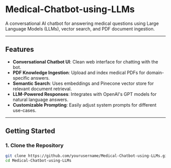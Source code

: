 # Medical-Chatbot-using-LLMs

A conversational AI chatbot for answering medical questions using Large Language Models (LLMs), vector search, and PDF document ingestion.

---

## Features

- **Conversational Chatbot UI**: Clean web interface for chatting with the bot.
- **PDF Knowledge Ingestion**: Upload and index medical PDFs for domain-specific answers.
- **Semantic Search**: Uses embeddings and Pinecone vector store for relevant document retrieval.
- **LLM-Powered Responses**: Integrates with OpenAI's GPT models for natural language answers.
- **Customizable Prompting**: Easily adjust system prompts for different use-cases.

---

## Getting Started

### 1. Clone the Repository

```sh
git clone https://github.com/yourusername/Medical-Chatbot-using-LLMs.git
cd Medical-Chatbot-using-LLMs